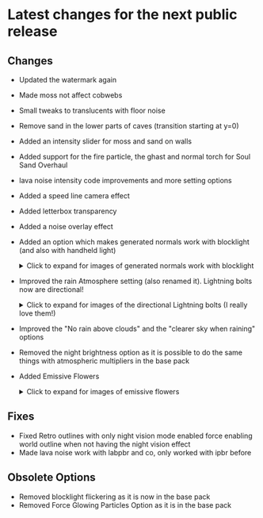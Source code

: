 # Latest changes for the next public release

## Changes
- Updated the watermark again
- Made moss not affect cobwebs
- Small tweaks to translucents with floor noise
- Remove sand in the lower parts of caves (transition starting at y=0)
- Added an intensity slider for moss and sand on walls
- Added support for the fire particle, the ghast and normal torch for Soul Sand Overhaul
- lava noise intensity code improvements and more setting options
- Added a speed line camera effect
- Added letterbox transparency
- Added a noise overlay effect
- Added an option which makes generated normals work with blocklight (and also with handheld light)
  <details><summary>Click to expand for images of generated normals work with blocklight</summary>
  <p>

  <img src="https://github.com/EuphoriaPatches/ChangelogPrivateDev/assets/46494907/6ccbb408-7c8f-400f-b934-b21e3fc533e9" width="500" height="auto" />
  <img src="https://github.com/EuphoriaPatches/ChangelogPrivateDev/assets/46494907/c2dc6573-b587-409e-b497-ba4c2c2189fe" width="500" height="auto" />
  <img src="https://github.com/EuphoriaPatches/ChangelogPrivateDev/assets/46494907/a812db87-3077-4e6c-a805-72412ae5aef2" width="500" height="auto" />
  <img src="https://github.com/EuphoriaPatches/ChangelogPrivateDev/assets/46494907/857c6e4b-035e-46f3-9b65-fa5c1cf86279" width="500" height="auto" />
  <img src="https://github.com/EuphoriaPatches/ChangelogPrivateDev/assets/46494907/63bc66b4-b58c-4964-b25a-a2147c146ce1" width="500" height="auto" />
  <img src="https://github.com/EuphoriaPatches/ChangelogPrivateDev/assets/46494907/1f764f08-dce1-4c51-a3f7-f630e3b35d08" width="500" height="auto" />

  </p>
  </details>
  
- Improved the rain Atmosphere setting (also renamed it). Lightning bolts now are directional!
  <details><summary>Click to expand for images of the directional Lightning bolts (I really love them!)</summary>
  <p>
  
  <img src="https://github.com/EuphoriaPatches/ChangelogPrivateDev/assets/46494907/03babe53-678f-48e1-ac2a-37219616881a" width="500" height="auto" />
  <img src="https://github.com/EuphoriaPatches/ChangelogPrivateDev/assets/46494907/23632d3d-6ebc-4180-a60e-75e79068d07d" width="500" height="auto" />
  <img src="https://github.com/EuphoriaPatches/ChangelogPrivateDev/assets/46494907/c8215529-6b0f-46ee-b633-7514055ec2e2" width="500" height="auto" />
  <img src="https://github.com/EuphoriaPatches/ChangelogPrivateDev/assets/46494907/6405e138-47c0-4cf3-9c42-d13ab24e4248" width="500" height="auto" />
  <img src="https://github.com/EuphoriaPatches/ChangelogPrivateDev/assets/46494907/c52d72ce-51f6-4b93-9404-76bd68be6350" width="500" height="auto" />
  <img src="https://github.com/EuphoriaPatches/ChangelogPrivateDev/assets/46494907/ebfce5d5-6147-4d10-b17d-588bd21d2c08" width="500" height="auto" />
  <img src="https://github.com/EuphoriaPatches/ChangelogPrivateDev/assets/46494907/a7689b8f-1ede-4159-98b3-bf31a11709b9" width="500" height="auto" />
  <img src="https://github.com/EuphoriaPatches/ChangelogPrivateDev/assets/46494907/c68f9663-e143-4cdd-b486-0446626e65ba" width="500" height="auto" />
  <img src="https://github.com/EuphoriaPatches/ChangelogPrivateDev/assets/46494907/ba2f4dcd-52a6-4322-902e-8c78f05674d9" width="500" height="auto" />
  <img src="https://github.com/EuphoriaPatches/ChangelogPrivateDev/assets/46494907/c2bb3be9-b745-4283-a819-3a786bd20d84" width="500" height="auto" />
  
  </p>
  </details>

- Improved the "No rain above clouds" and the "clearer sky when raining" options
- Removed the night brightness option as it is possible to do the same things with atmospheric multipliers in the base pack
- Added Emissive Flowers
  <details><summary>Click to expand for images of emissive flowers</summary>
  <p>
  
  <img src="https://github.com/EuphoriaPatches/ChangelogPrivateDev/assets/46494907/70a1967b-a3a6-4f03-b556-97d5150e0d3e" width="500" height="auto" />
  <img src="https://github.com/EuphoriaPatches/ChangelogPrivateDev/assets/46494907/662652b4-7c81-4f0c-aa33-4fdb0dc03f20" width="500" height="auto" />
  <img src="https://github.com/EuphoriaPatches/ChangelogPrivateDev/assets/46494907/d7d51759-8f24-4b8e-be06-0a2ee4267282" width="500" height="auto" />
  <img src="https://github.com/EuphoriaPatches/ChangelogPrivateDev/assets/46494907/5ee0129d-de14-4581-a525-039aa81c8fca" width="500" height="auto" />
  
  </p>
  </details>

## Fixes
- Fixed Retro outlines with only night vision mode enabled force enabling world outline when not having the night vision effect
- Made lava noise work with labpbr and co, only worked with ipbr before

## Obsolete Options
- Removed blocklight flickering as it is now in the base pack
- Removed Force Glowing Particles Option as it is in the base pack
